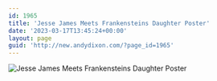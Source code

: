 ```yaml
---
id: 1965
title: 'Jesse James Meets Frankensteins Daughter Poster'
date: '2023-03-17T13:45:24+00:00'
layout: page
guid: 'http://new.andydixon.com/?page_id=1965'
---
```


![Jesse James Meets Frankensteins Daughter Poster](https://i0.wp.com/assets.g8x2.ldn.idrivee2-23.com/posters/Jesse%20James%20Meets%20Frankensteins%20Daughter%20Poster%2001.jpg?w=1200&ssl=1 "Jesse James Meets Frankensteins Daughter Poster")